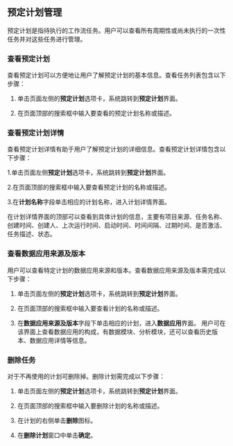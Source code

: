 ## 预定计划管理
预定计划是指待执行的工作流任务。用户可以查看所有周期性或尚未执行的一次性任务并对这些任务进行管理。

### 查看预定计划
查看预定计划可以方便地让用户了解预定计划的基本信息。查看任务列表包含以下步骤：

1. 单击页面左侧的**预定计划**选项卡，系统跳转到**预定计划**界面。

2. 在页面顶部的搜索框中输入要查看的预定计划名称或描述。
  
### 查看预定计划详情
查看预定计划详情有助于用户了解预定计划的详细信息。查看预定计划详情包含以下步骤：

1.单击页面左侧**预定计划**选项卡，系统跳转到**预定计划**界面。

2.在页面顶部的搜索框中输入要查看预定计划的名称或描述。

3.在**计划名称**字段单击相应的计划名称，进入计划详情界面。

在计划详情界面的顶部可以查看到具体计划的信息，主要有项目来源、任务名称、创建时间、创建人、上次运行时间、启动时间、时间间隔、过期时间、是否激活、任务描述、状态。

### 查看数据应用来源及版本
用户可以查看特定计划的数据应用来源和版本。查看数据应用来源及版本需完成以下步骤：

1. 单击页面左侧的**预定计划**选项卡，系统跳转到**预定计划**界面。

2. 在页面顶部的搜索框中输入要查看计划的名称或描述。

3. 在**数据应用来源及版本**字段下单击相应的计划，进入**数据应用**界面。
用户可在该界面上查看数据应用的构成，有数据模块、分析模块，还可以查看历史版本、数据应用详情等信息。

### 删除任务
对于不再使用的计划可删除掉。删除计划需完成以下步骤：

1. 单击页面左侧的**预定计划**选项卡，系统跳转到**预定计划**界面。

2. 在页面顶部的搜索框中输入要删除计划的名称或描述。

3. 在计划的右侧单击**删除**图标。

4. 在**删除计划**窗口中单击**确定**。





